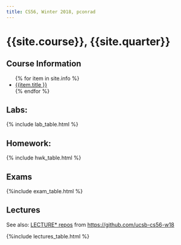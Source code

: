 ```yaml
---
title: CS56, Winter 2018, pconrad
---
```


# {{site.course}}, {{site.quarter}}


<div id="info" data-role="collapsible" data-collapsed="false">
<h2>Course Information</h2>
<ul>
{% for item in site.info %}
<li><a href="{{item.url}}"  data-ajax="false">{{item.title }}</a></li>
{% endfor %}
</ul>
</div>

<div data-role="collapsible" data-collapsed="false">
<h2 id="labs">Labs:</h2>
{% include lab_table.html %}
</div>


<div data-role="collapsible" data-collapsed="false">
<h2 id="homework">Homework:</h2>
{% include hwk_table.html %}
</div>

<div data-role="collapsible" data-collapsed="false">
<h2 id="exams">Exams</h2>
{%include exam_table.html %}
</div>

<div data-role="collapsible" data-collapsed="false">
<h2 id="teams">Lectures</h2>

See also: [LECTURE* repos](https://github.com/ucsb-cs56-w18?utf8=%E2%9C%93&q=LECTURE&type=&language=) from <https://github.com/ucsb-cs56-w18>
  
{%include lectures_table.html %}
</div>

